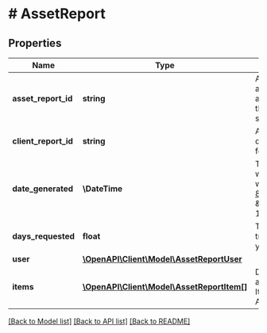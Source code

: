 # # AssetReport

## Properties

Name | Type | Description | Notes
------------ | ------------- | ------------- | -------------
**asset_report_id** | **string** | A unique ID identifying an Asset Report. Like all Plaid identifiers, this ID is case sensitive. |
**client_report_id** | **string** | An identifier you determine and submit for the Asset Report. |
**date_generated** | **\DateTime** | The date and time when the Asset Report was created, in [ISO 8601](https://wikipedia.org/wiki/ISO_8601) format (e.g. \&quot;2018-04-12T03:32:11Z\&quot;). |
**days_requested** | **float** | The duration of transaction history you requested |
**user** | [**\OpenAPI\Client\Model\AssetReportUser**](AssetReportUser.md) |  |
**items** | [**\OpenAPI\Client\Model\AssetReportItem[]**](AssetReportItem.md) | Data returned by Plaid about each of the Items included in the Asset Report. |

[[Back to Model list]](../../README.md#models) [[Back to API list]](../../README.md#endpoints) [[Back to README]](../../README.md)
